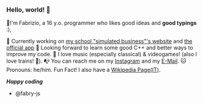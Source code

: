 ### Hello, world! 👋

<!--
**fabry-js/fabry-js** is a ✨ _special_ ✨ repository because its `README.md` (this file) appears on your GitHub profile.

Here are some ideas to get you started:

- 🔭 I’m currently working on ...
- 🌱 I’m currently learning ...
- 👯 I’m looking to collaborate on ...
- 🤔 I’m looking for help with ...
- 💬 Ask me about ...
- 📫 How to reach me: ...
- 😄 Pronouns: ...
- ⚡ Fun fact: ...
-->

🦾I'm Fabrizio, a 16 y.o. programmer who likes good ideas and __good typings__ :),

🤩 Currently working on [my school "simulated business"'s website](https://github.com/fabry-js/lets-fit-ws) and [the official app](https://github.com/fabry-js/lef-ts)
🦄 Looking forward to learn some good C++ and better ways to improve my code.
🎼 I love music (especially classical) & videogames! (also I love trains! 🚃).
📭 You can reach me on my [Instagram](https://instagram.com/fabry-jp) and my [E-Mail](mailto://vivaldifabrizio10@gmail.com).
🐱 Pronouns: he/him.
Fun Fact! I also have a [Wikipedia Page(IT)](https://it.wikipedia.org/wiki/Utente:FabrizioPiperno04).

***Happy coding***

- @fabry-js 
